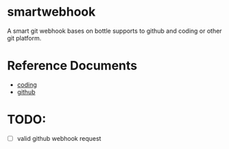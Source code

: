 # smartwebhook

A smart git webhook bases on bottle supports to github and coding or other git platform.

# Reference Documents

- [coding](https://coding.net/help/doc/git/webhook.html)
- [github](https://developer.github.com/webhooks/)

# TODO:

- [ ] valid github webhook request